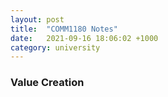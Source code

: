 ```yaml
---
layout: post
title:  "COMM1180 Notes"
date:   2021-09-16 18:06:02 +1000
category: university
---
```


### Value Creation
<object data="../../../assets/comm1180_notes_kush_singhy.pdf" width="1000px" height="1200px" type='application/pdf'></object>